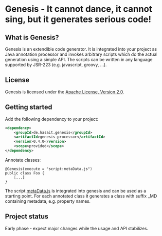 # Genesis - It cannot dance, it cannot sing, but it generates serious code!

## What is Genesis?
Genesis is an extendible code generator.
It is integrated into your project as Java annotation processor and invokes arbitrary scripts which do the actual generation using a simple API.
The scripts can be written in any language supported by JSR-223 (e.g. javascript, groovy, ...).

## License
Genesis is licensed under the [Apache License, Version 2.0](http://www.apache.org/licenses/LICENSE-2.0).

## Getting started
Add the following dependency to your project:
```xml
<dependency>
    <groupId>de.hasait.genesis</groupId>
    <artifactId>genesis-processor</artifactId>
    <version>0.4.0</version>
    <scope>provided</scope>
</dependency>
```

Annotate classes:
```
@Genesis(execute = "script:metaData.js")
public class Foo {
    [...]
}
```

The script [metaData.js](processor/src/main/resources/genesis/metaData.js) is integrated into genesis and can be used as a starting point. For each annotated class it generates a class with suffix _MD containing metadata, e.g. property names.

## Project status
Early phase - expect major changes while the usage and API stabilizes.
